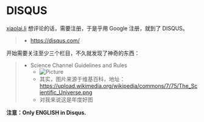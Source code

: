 
DISQUS
===

[xiaolai.li](http://xiaolai.li) 想评论的话，需要注册，于是乎用 Google 注册，就到了 DISQUS。
> * https://disqus.com/

开始需要关注至少三个栏目，不久就发现了神奇的东西：
> * Science Channel Guidelines and Rules
>   * ![Picture](https://upload.wikimedia.org/wikipedia/commons/7/75/The_Scientific_Universe.png)
>   * 其实，图片来源于维基百科，地址：https://upload.wikimedia.org/wikipedia/commons/7/75/The_Scientific_Universe.png
>   * 对我来说这是年度好图

**注意：Only ENGLISH in Disqus.**



